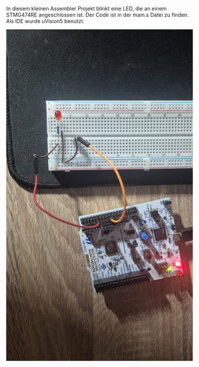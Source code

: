 In diesem kleinen Assembler Projekt blinkt eine LED, die an einem STMG474RE angeschlossen ist.
Der Code ist in der main.s Datei zu finden. Als IDE wurde uVision5 benutzt.

![Bildbeschreibung](https://github.com/EricAnslinger/BlinkingLED/blob/main/projektBilder/ProjektBild3.jpeg?raw=true)
